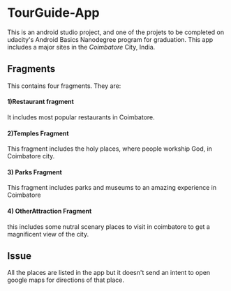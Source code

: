 # TourGuide-App
   This is an android studio project, and one of the projets to be completed on udacity's Android Basics Nanodegree program for graduation.
   This app includes a major sites in the _Coimbatore_ City, India.
## Fragments
   This contains four fragments. They are:
   #### 1)Restaurant fragment
   It includes most popular restaurants in Coimbatore.
   #### 2)Temples Fragment
   This fragment includes the holy places, where people workship God, in Coimbatore city.
   #### 3) Parks Fragment
   This fragment includes parks and museums to an amazing experience in Coimbatore
   #### 4) OtherAttraction Fragment
   this includes some nutral scenary places to visit in coimbatore to get a magnificent view of the city.
## Issue
   All the places are listed in the app but it doesn't send an intent to open google maps for directions of that place.
   
